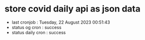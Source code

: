 # store covid daily api as json data

- last cronjob : Tuesday, 22 August 2023 00:51:43
- status og cron : success
- status daily cron : success
      
      